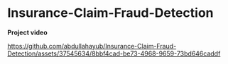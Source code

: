 # Insurance-Claim-Fraud-Detection

**Project video**

https://github.com/abdullahayub/Insurance-Claim-Fraud-Detection/assets/37545634/8bbf4cad-be73-4968-9659-73bd646caddf
